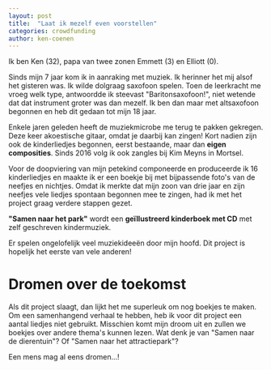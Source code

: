 ```yaml
---
layout: post
title:  "Laat ik mezelf even voorstellen"
categories: crowdfunding
author: ken-coenen
---
```


Ik ben Ken (32), papa van twee zonen Emmett (3) en Elliott (0).

Sinds mijn 7 jaar kom ik in aanraking met muziek. Ik herinner het mij alsof het gisteren was. Ik wilde dolgraag saxofoon spelen. Toen de leerkracht me vroeg welk type, antwoordde ik steevast "Baritonsaxofoon!", niet wetende dat dat instrument groter was dan mezelf. Ik ben dan maar met altsaxofoon begonnen en heb dit gedaan tot mijn 18 jaar.

Enkele jaren geleden heeft de muziekmicrobe me terug te pakken gekregen. Deze keer akoestische gitaar, omdat je daarbij kan zingen! Kort nadien zijn ook de kinderliedjes begonnen, eerst bestaande, maar dan __eigen composities__. Sinds 2016 volg ik ook zangles bij Kim Meyns in Mortsel.

Voor de doopviering van mijn petekind componeerde en produceerde ik 16 kinderliedjes en maakte ik er een boekje bij met bijpassende foto's van de neefjes en nichtjes. Omdat ik merkte dat mijn zoon van drie jaar en zijn neefjes vele liedjes spontaan begonnen mee te zingen, had ik met het project graag verdere stappen gezet.

__"Samen naar het park"__ wordt een __geïllustreerd kinderboek met CD__ met zelf geschreven kindermuziek.

Er spelen ongelofelijk veel muziekideeën door mijn hoofd. Dit project is hopelijk het eerste van vele anderen!

# Dromen over de toekomst

Als dit project slaagt, dan lijkt het me superleuk om nog boekjes te maken. Om een samenhangend verhaal te hebben, heb ik voor dit project een aantal liedjes niet gebruikt. Misschien komt mijn droom uit en zullen we boekjes over andere thema's kunnen lezen. Wat denk je van "Samen naar de dierentuin"? Of "Samen naar het attractiepark"?

Een mens mag al eens dromen...!